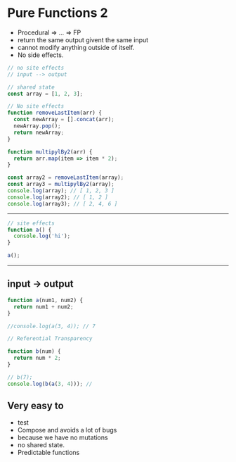# Pure Functions 2

- Procedural => ... => FP
- return the same output givent the same input
- cannot modify anything outside of itself.
- No side effects.

```js
// no site effects
// input --> output

// shared state
const array = [1, 2, 3];

// No site effects
function removeLastItem(arr) {
  const newArray = [].concat(arr);
  newArray.pop();
  return newArray;
}

function multipylBy2(arr) {
  return arr.map(item => item * 2);
}

const array2 = removeLastItem(array);
const array3 = multipylBy2(array);
console.log(array); // [ 1, 2, 3 ]
console.log(array2); // [ 1, 2 ]
console.log(array3); // [ 2, 4, 6 ]
```

---

```js
// site effects
function a() {
  console.log('hi');
}

a();
```

---

## input -> output

```js
function a(num1, num2) {
  return num1 + num2;
}

//console.log(a(3, 4)); // 7

// Referential Transparency

function b(num) {
  return num * 2;
}

// b(7);
console.log(b(a(3, 4))); //
```

## Very easy to

- test
- Compose and avoids a lot of bugs
- because we have no mutations
- no shared state.
- Predictable functions
